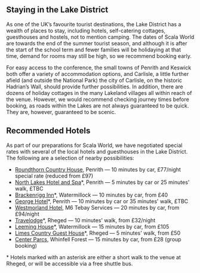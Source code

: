 ## Staying in the Lake District

As one of the UK’s favourite tourist destinations, the Lake District has a wealth of places to stay, including hotels, self-catering cottages, guesthouses and hostels, not to mention camping. The dates of Scala World are towards the end of the summer tourist season, and although it is after the start of the school term and fewer families will be holidaying at that time, demand for rooms may still be high, so we recommend booking early.

For easy access to the conference, the small towns of Penrith and Keswick both offer a variety of accommodation options, and Carlisle, a little further afield (and outside the National Park) the city of Carlisle, on the historic Hadrian’s Wall, should provide further possibilities. In addition, there are dozens of holiday cottages in the many Lakeland villages all within reach of the venue. However, we would recommend checking journey times before booking, as roads within the Lakes are not always guaranteed to be quick. They are, however, guaranteed to be scenic.

## Recommended Hotels

As part of our preparations for Scala World, we have negotiated special rates with several of the local hotels and guesthouses in the Lake District. The following are a selection of nearby possibilities:

 - [Roundthorn Country House](http://www.roundthorn.co.uk/), Penrith — 10 minutes by car, £77/night special rate (reduced from £97)
 - [North Lakes Hotel and Spa](http://www.shirehotels.co.uk/north-lakes)*, Penrith — 5 minutes by car or 25 minutes' walk, £TBC
 - [Brackenrigg Inn](http://www.brackenrigginn.co.uk/)*, Watermillock — 10 minutes by car, from £40
 - [George Hotel](http://www.lakedistricthotels.net/georgehotel)*, Penrith — 10 minutes by car or 35 minutes' walk, £TBC
 - [Westmorland Hotel](http://www.westmorlandhotel.com/), M6 Tebay Services — 20 minutes by car, from £94/night
 - [Travelodge](https://www.travelodge.co.uk/hotels/218/Penrith-hotel)*, Rheged — 10 minutes' walk, from £32/night
 - [Leeming House](http://www.macdonaldhotels.co.uk/our-hotels/macdonald-leeming-house)*, Watermillock — 15 minutes by car, from £105
 - [Limes Country Guest House](http://www.limespenrith.co.uk/)*, Rheged — 5 minutes' walk, from £50
 - [Center Parcs](http://www.centerparcs.co.uk/villages/whinfell), Whinfell Forest — 15 minutes by car, from £28 (group booking)

\* Hotels marked with an asterisk are either a short walk to the venue at Rheged, or will be accessible via a free shuttle bus.
